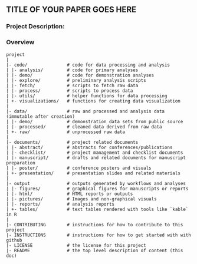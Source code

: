 
## TITLE OF YOUR PAPER GOES HERE

### Project Description: 

### Overview

	project
	|        
	|- code/               # code for data processing and analysis
 	| |- analysis/         # code for primary analyses
	| |- demo/             # code for demonstration analyses
 	| |- explore/          # preliminary analysis scripts
   	| |- fetch/            # scripts to fetch raw data
   	| |- process/          # scripts to process data
    | |- utils/            # helper functions for data processing
    | +- visualizations/   # functions for creating data visualization
	|
 	|- data/               # raw and processed and analysis data (immutable after creation)
	| |- demo/             # demonstration data sets from public source
	| |- processed/        # cleaned data derived from raw data
	| +- raw/              # unprocessed raw data
	|   
	|- documents/          # project related documents	
  	| |- abstract/         # abstracts for conferences/publications
 	| |- checklist/        # project management and checklist documents
 	| |- manuscript/       # drafts and related documents for manuscript preparation
 	| |- poster/           # conference posters and visuals
   	| +- presentation/     # presentation slides and related materials
    |
	|- output              # outputs generated by workflows and analyses
 	| |- figures/          # graphical figures for manuscripts or reports
   	| |- html/             # HTML reports or outputs
    | |- pictures/         # Images and non-graphical visuals
	| |- reports/          # analysis reports
	| +- tables/           # text tables rendered with tools like `kable` in R
	|
	|- CONTRIBUTING        # instructions for how to contribute to this project
	|- INSTRUCTIONS        # instructions for how to get started with with github
	|- LICENSE             # the license for this project
	|- README              # the top level description of content (this doc)

